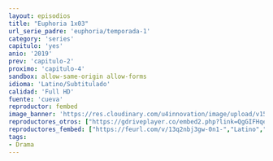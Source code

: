 ```yaml
---
layout: episodios
title: "Euphoria 1x03"
url_serie_padre: 'euphoria/temporada-1'
category: 'series'
capitulo: 'yes'
anio: '2019'
prev: 'capitulo-2'
proximo: 'capitulo-4'
sandbox: allow-same-origin allow-forms
idioma: 'Latino/Subtitulado'
calidad: 'Full HD'
fuente: 'cueva'
reproductor: fembed
image_banner: 'https://res.cloudinary.com/u4innovation/image/upload/v1564030189/euphoria-banner-min_yogqzi.jpg'
reproductores_otros: ["https://gdriveplayer.co/embed2.php?link=QgGIFHqelgm5g18Ev4RweQhOy2IQbrJRdBstnmF2HlV5j%252BK8wwgqjp%252FwVz%252F1HdPEt74cnxgzsFZvM5dlGCoaMamNq1r36R2hb%252BgkA5JderUWV3F7o4ZcZccqG0f321ZX41LCbVJ2SnPaZtfPJiF2W9u5RRmXDDQfNqsRsT0qPj5EpMUovlOZb9x1ffjmlKcTx0ld%252BOKz6qG92hBOPMuBHAd1%252BuazWo5n%252FOkMui02ovUg%253D%253D","Latino","https://movcloud.net/embed/gb-siyvfsAks","Latino","https://gounlimited.to/embed-dr2n8u9rsay3.html","Latino","https://movcloud.net/embed/yl-iY3ZSfuiz","Subtitulado","https://api.cuevana3.io/stream/index.php?file=ek5lbm9xYWNrS0xYMTZLa2xNbkdvY3ZTb3BtZng4TGp6ZFpobGFMUGtPUFgzSmFhbk1XTzVkblBtS1JnbEplb21KUm5ZSlRTMGViVTBxZGdsdEhPb3RqWGEybHFsSk9zbXNLR2gzV3l3THVvd29aaVpNR21vNWVSb0tKbmhkZlUwTXlYb1hmSDFOZkpuV1JuYTVTVnFwaVdabUp5MHREbTJNS25xNlBIbnViSjFaeVg","Subtitulado"]
reproductores_fembed: ["https://feurl.com/v/13q2nbj3gw-0n1-","Latino","https://feurl.com/v/z7mj0fjnxlr06pl","Laitno","https://feurl.com/v/zrj87fj-j3edx2-","Latino","https://feurl.com/v/d8g77hxnr-w41y8","Latino","https://feurl.com/v/ky-j1u3jrq7kn1g","Subtitulado","https://feurl.com/v/j1er3id16dmqyw-","Subtitulado"]
tags:
- Drama
---
```












